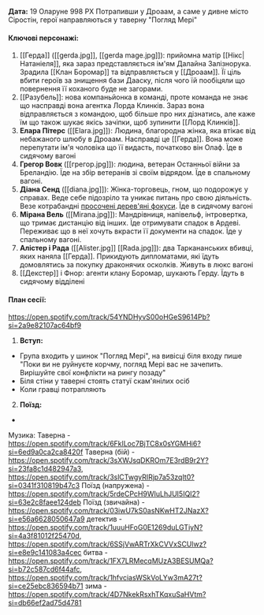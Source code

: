 **Дата:** 19 Оларуне 998 РХ
Потрапивши у Дроаам, а саме у дивне місто Сіростін, герої направляються у таверну "Погляд Мері"

#### **Ключові персонажі:**
1. [[Герда]] ([[gerda.jpg]], [[gerda mage.jpg]]): прийомна матір [[Нікс|Натаніеля]], яка зараз представляється ім'ям Далайна Залізнорука. Зрадила [[Клан Боромар]] та відправляється у [[Дроаам]]. Її ціль вбити героїв за знищення бази Дааску, після чого їй пообіцяли що повернення її коханого буде не загорами.
2. [[Разубель]]: нова компаньйонка в команді, проте команда не знає що насправді вона агентка Лорда Клинків. Зараз вона відправляється з командою, щоб більше про них дізнатись, але каже їм що також шукає якісь зачіпки, щоб зупинити [[Лорд Клинків]].
3. **Елара Пітерс** ([[Elara.jpg]]): Людина, благородна жінка, яка втікає від небажаного шлюбу в Дроаам. Насправді це [[Герда]]. Вона може перепутати ім'я чоловіка що її видасть, початково він Олаф. Їде в сидячому вагоні
4. **Грегор Вовк** ([[грегор.jpg]]): людина, ветеран Останньої війни за Бреландію. Їде на збір ветеранів зі своїм відрядом. Їде в спальному вагоні. 
5. **Діана Сенд** ([[diana.jpg]]): Жінка-торговець, гном, що подорожує у справах. Веде себе підозріло та уникає питань про свою діяльність. Везе котрабандні [просочені дерев'яні фокуси](https://www.dndbeyond.com/magic-items/215726-imbued-wood-focus). Їде в сидячому вагоні
6. **Мірана Вель** ([[Mirana.jpg]]): Мандрівниця, напівельф, інтровертка, що тримає дистанцію від інших. Їде отримувати спадок в Ардеві. Переживає що в неї хочуть вкрасти її документи на спадок. Їде у спальному вагоні.
7. **Алістер і Рада** ([[Alister.jpg]] [[Rada.jpg]]): два Таркананських вбивці, яких наняла [[Герда]]. Прикидують дипломатами, які їдуть домовлятись за покупку драконячих осколків. Живуть в люкс вагоні
8. [[Декстер]] і Фнор: агенти клану Боромар, шукають Герду. Їдуть в сидячому відділені
#### **План сесії:**
https://open.spotify.com/track/54YNDHyvS00oHGeS9614Pb?si=2a9e82107ac64bf9
1. **Вступ:**
- Група входить у шинок "Погляд Мері", на вивісці біля входу пише "Поки ви не руйнуєте корчму, погляд Мері вас не зачепить. Вирішуйте свої конфлікти на рингу позаду"
- Біля стіни у таверні стоять статуї скам'янілих осіб
- Коли гравці потрапляють 

2. **Поїзд:**
- 

Музика:
Таверна - https://open.spotify.com/track/6FklLoc7BjTC8x0sYGMHi6?si=6ed9a0ca2ca8420f
Таверна (бій) - https://open.spotify.com/track/3sXWJsqDKROm7E3rdB9r2Y?si=23fa8c1d482947a3, https://open.spotify.com/track/3slCTwgyRIRjp7a53zqIt0?si=0341f310819b47c3
Поїзд (напружена) - https://open.spotify.com/track/5rdeCPcH9WIuLhJUI5IQI2?si=63e2c8faee124deb
Поїзд (звичайна) - https://open.spotify.com/track/03iwU7kS0asNKwHT2JNazX?si=e56a6628050647a9
детектив - https://open.spotify.com/track/1uuuHFoG0E1269duLGTiyN?si=4a3f81012f25470d, https://open.spotify.com/track/6SSjVwARTrXkCVVxSCUlwz?si=e8e9c141083a4cec
битва - https://open.spotify.com/track/1FX7LRMecqMUzA3BESUMQa?si=b72c587cd6f44afc, https://open.spotify.com/track/1hfvciasWSkVoLYw3mA27t?si=ce25ebc836594b71
зима - https://open.spotify.com/track/4D7NkekRsxhTKqxuSaHVtm?si=db66ef2ad75d4781
